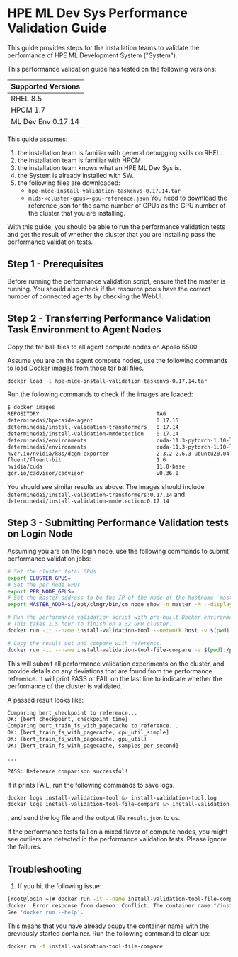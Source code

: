 # HPE ML Dev Sys Performance Validation Guide

This guide provides steps for the installation teams to validate the performance of HPE ML Development System ("System").

This performance validation guide has tested on the following versions:

| Supported Versions |
|--------------------|
| RHEL 8.5           |
| HPCM 1.7           |
| ML Dev Env 0.17.14 |

This guide assumes:

1. the installation team is familiar with general debugging skills on RHEL.
2. the installation team is familiar with HPCM.
3. the installation team knows what an HPE ML Dev Sys is.
4. the System is already installed with SW.
5. the following files are downloaded:
   - `hpe-mlde-install-validation-taskenvs-0.17.14.tar`
   - `mlds-<cluster-gpus>-gpu-reference.json` You need to download the reference json for the same number of GPUs as the GPU number of the cluster that you are installing.

With this guide, you should be able to run the performance validation tests and get the result of whether the cluster that you are installing pass the performance validation tests.

## Step 1 - Prerequisites

Before running the performance validation script, ensure that the master is running. You should also check if the resource pools have the correct number of connected agents by checking the WebUI.

## Step 2 - Transferring Performance Validation Task Environment to Agent Nodes 

Copy the tar ball files to all agent compute nodes on Apollo 6500.

Assume you are on the agent compute nodes, use the following commands to load Docker images from those tar ball files.

```bash
docker load -i hpe-mlde-install-validation-taskenvs-0.17.14.tar
```

Run the following commands to check if the images are loaded:

```bash
$ docker images
REPOSITORY                                     TAG                                                       IMAGE ID            CREATED             SIZE
determinedai/hpecaide-agent                    0.17.15                                                   4afe089f8dcf        2 days ago          98.6MB
determinedai/install-validation-transformers   0.17.14                                                   6739bbb639d1        2 weeks ago         24.8GB
determinedai/install-validation-mmdetection    0.17.14                                                   df9f8d07aae3        2 weeks ago         25.1GB
determinedai/environments                      cuda-11.3-pytorch-1.10-lightning-1.5-tf-2.8-gpu-0.17.12   2647c83f896e        3 weeks ago         15.9GB
determinedai/environments                      cuda-11.3-pytorch-1.10-lightning-1.5-tf-2.8-gpu-83dbcaa   2647c83f896e        3 weeks ago         15.9GB
nvcr.io/nvidia/k8s/dcgm-exporter               2.3.2-2.6.3-ubuntu20.04                                   009d8c29385c        2 months ago        570MB
fluent/fluent-bit                              1.6                                                       672c60a7ab2a        15 months ago       78.3MB
nvidia/cuda                                    11.0-base                                                 2ec708416bb8        20 months ago       122MB
gcr.io/cadvisor/cadvisor                       v0.36.0                                                   7414b6ed960c        22 months ago       184MB
```

You should see similar results as above. The images should include `determinedai/install-validation-transformers:0.17.14` and `determinedai/install-validation-mmdetection:0.17.14`

## Step 3 - Submitting Performance Validation tests on Login Node

Assuming you are on the login node, use the following commands to submit performance validation jobs:

```bash
# Set the cluster total GPUs
export CLUSTER_GPUS= 
# Set the per node GPUs
export PER_NODE_GPUS= 
# Set the master address to be the IP of the node of the hostname `master`
export MASTER_ADDR=$(/opt/clmgr/bin/cm node show -n master -M --display-no-header | awk '{print $3}')

# Run the performance validation script with pre-built Docker environments.
# This takes 1.5 hour to finish on a 32 GPU cluster.
docker run -it --name install-validation-tool --network host -v $(pwd):/pwd determinedai/install-validation-tool:0.17.14 create --output /pwd/result.json --cluster-gpus ${CLUSTER_GPUS} --node-gpus ${PER_NODE_GPUS} --master ${MASTER_ADDR} --data-dir /tmp --docker-registry determinedai

# Copy the result out and compare with reference.
docker run -it --name install-validation-tool-file-compare -v $(pwd):/pwd determinedai/install-validation-tool:0.17.14 file-compare --reference /pwd/mlds-32-gpu-reference.json --install /pwd/result.json
```

This will submit all performance validation experiments on the cluster, and provide details on any deviations that are found from the performance reference. It will print PASS or FAIL on the last line to indicate whether the performance of the cluster is validated.

A passed result looks like:

```bash
Comparing bert_checkpoint to reference...
OK: [bert_checkpoint, checkpoint_time]
Comparing bert_train_fs_with_pagecache to reference...
OK: [bert_train_fs_with_pagecache, cpu_util_simple]
OK: [bert_train_fs_with_pagecache, gpu_util]
OK: [bert_train_fs_with_pagecache, samples_per_second]

...

PASS: Reference comparison successful!
```

If it prints FAIL, run the following commands to save logs.

```bash
docker logs install-validation-tool &> install-validation-tool.log
docker logs install-validation-tool-file-compare &> install-validation-tool-file-compare.log
```

, and send the log file and the output file `result.json` to us.

If the performance tests fail on a mixed flavor of compute nodes, you might see outliers are detected in the performance validation tests. Please ignore the failures.

## Troubleshooting

1. If you hit the following issue:

```bash
[root@login ~]# docker run -it --name install-validation-tool-file-compare -v $(pwd):/pwd determinedai/install-validation-tool:0.17.14 file-compare --reference /pwd/mlds-32-gpu-reference.json --install /pwd/result.json
docker: Error response from daemon: Conflict. The container name "/install-validation-tool-file-compare" is already in use by container "b21d66af3fa1ba32cbfeef67f11c894a72feb11ac408c3ec89791e2617a23a8d". You have to remove (or rename) that container to be able to reuse that name.
See 'docker run --help'.
```

This means that you have already ocupy the container name with the previously started container. Run the following command to clean up:

```bash
docker rm -f install-validation-tool-file-compare
```
